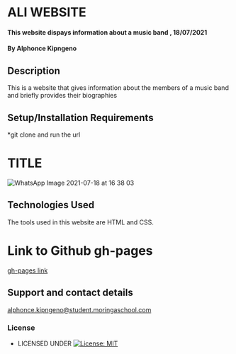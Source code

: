 # ALI WEBSITE
#### This website dispays information about a music band , 18/07/2021
#### By **Alphonce Kipngeno**
## Description
This is a website that gives information about the members of a music band and briefly provides their biographies
## Setup/Installation Requirements
*git clone and run the url
# TITLE
![WhatsApp Image 2021-07-18 at 16 38 03](https://user-images.githubusercontent.com/87495436/126069475-0efed8b9-9538-4cdb-84a3-aaec76864c89.jpeg)
## Technologies Used
The tools used in this website are HTML and CSS.
# Link to Github gh-pages
[gh-pages link](https://kips-alih.github.io/Photography-Website/)
## Support and contact details
 alphonce.kipngeno@student.moringaschool.com
### License
* LICENSED UNDER  [![License: MIT](https://img.shields.io/badge/License-MIT-yellow.svg)](License)